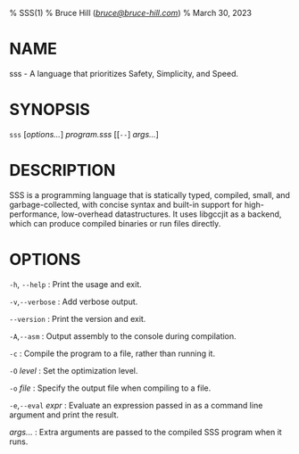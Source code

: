 % SSS(1)
% Bruce Hill (*bruce@bruce-hill.com*)
% March 30, 2023

# NAME

sss - A language that prioritizes Safety, Simplicity, and Speed.

# SYNOPSIS

`sss` \[*options...*\] *program.sss* \[\[`--`\] *args...*\]

# DESCRIPTION

SSS is a programming language that is statically typed, compiled, small, and
garbage-collected, with concise syntax and built-in support for
high-performance, low-overhead datastructures. It uses libgccjit as a backend,
which can produce compiled binaries or run files directly.

# OPTIONS

`-h`, `--help`
: Print the usage and exit.

`-v`,`--verbose`
: Add verbose output.

`--version`
: Print the version and exit.

`-A`,`--asm`
: Output assembly to the console during compilation.

`-c`
: Compile the program to a file, rather than running it.

`-O` *level*
: Set the optimization level.

`-o` *file*
: Specify the output file when compiling to a file.

`-e`,`--eval` *expr*
: Evaluate an expression passed in as a command line argument and print the result.

*args...*
: Extra arguments are passed to the compiled SSS program when it runs.

